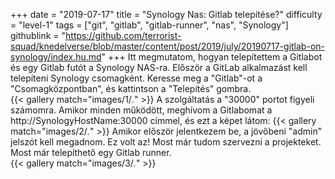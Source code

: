 +++
date = "2019-07-17"
title = "Synology Nas: Gitlab telepítése?"
difficulty = "level-1"
tags = ["git", "gitlab", "gitlab-runner", "nas", "Synology"]
githublink = "https://github.com/terrorist-squad/knedelverse/blob/master/content/post/2019/july/20190717-gitlab-on-synology/index.hu.md"
+++
Itt megmutatom, hogyan telepítettem a Gitlabot és egy Gitlab futót a Synology NAS-ra. Először a GitLab alkalmazást kell telepíteni Synology csomagként. Keresse meg a "Gitlab"-ot a "Csomagközpontban", és kattintson a "Telepítés" gombra.   
{{< gallery match="images/1/*.*" >}}
A szolgáltatás a "30000" portot figyeli számomra. Amikor minden működött, meghívom a Gitlabomat a http://SynologyHostName:30000 címmel, és ezt a képet látom:
{{< gallery match="images/2/*.*" >}}
Amikor először jelentkezem be, a jövőbeni "admin" jelszót kell megadnom. Ez volt az! Most már tudom szervezni a projekteket. Most már telepíthető egy Gitlab runner.  
{{< gallery match="images/3/*.*" >}}

